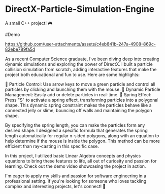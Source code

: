 # DirectX-Particle-Simulation-Engine
A small C++ project! 🎮

#Demo


https://github.com/user-attachments/assets/c4eb841b-247a-4908-869c-82ebe789fa5d


As a recent Computer Science graduate, I’ve been diving deep into creating dynamic simulations and exploring the power of DirectX. I built a particle collision simulation from scratch, adding interactive features that make the project both educational and fun to use. Here are some highlights:

🔹 Particle Control: Use arrow keys to move a green particle and control all particles by clicking and launching them with the mouse. 
🔹 Dynamic Particle Management: Easily add or delete particles in real-time. 
🔹 Spring Effect: Press "S" to activate a spring effect, transforming particles into a polygonal shape. This dynamic spring constraint makes the particles behave like a connected jelly or slime, bouncing off walls and maintaining the polygon shape. 

By specifying the spring length, you can make the particles form any desired shape. I designed a specific formula that generates the spring length automatically for regular n-sided polygons, along with an equation to help determine if the mouse is inside the polygon. This method can be more efficient than ray-casting in this specific case.

In this project, I utilized basic Linear Algebra concepts and physics equations to bring these features to life, all out of curiosity and passion for learning.
Check out the demo video showcasing the project in action.

I'm eager to apply my skills and passion for software engineering in a professional setting. If you're looking for someone who loves tackling complex and interesting projects, let's connect! 🚀
